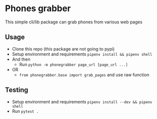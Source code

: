 # Phones grabber
This simple cli/lib package can grab phones from various web pages

## Usage
* Clone this repo (this package are not going to pypi)
* Setup environment and requirements `pipenv install && pipenv shell`
* And then
    * Run `python -m phonegrabber page_url [page_url ...]`
* OR
    * `from phonegrabber.base import grab_pages` and use raw function

## Testing
* Setup environment and requirements `pipenv install --dev && pipenv shell`
* Run `pytest .`
